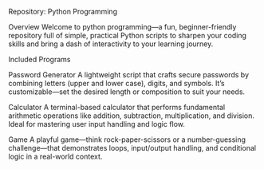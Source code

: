 Repository: Python Programming

Overview
Welcome to python programming—a fun, beginner-friendly repository full of simple, practical Python scripts to sharpen your coding skills and bring a dash of interactivity to your learning journey.


Included Programs

Password Generator	A lightweight script that crafts secure passwords by combining letters (upper and lower case), digits, and symbols. It’s customizable—set the desired length or composition to suit your needs.

Calculator	A terminal-based calculator that performs fundamental arithmetic operations like addition, subtraction, multiplication, and division. Ideal for mastering user input handling and logic flow.

Game	A playful game—think rock-paper-scissors or a number-guessing challenge—that demonstrates loops, input/output handling, and conditional logic in a real-world context.
